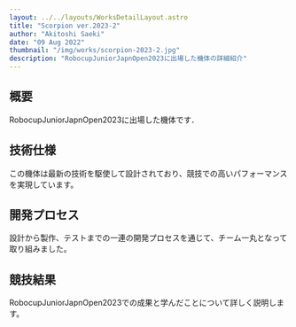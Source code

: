 ```yaml
---
layout: ../../layouts/WorksDetailLayout.astro
title: "Scorpion ver.2023-2"
author: "Akitoshi Saeki"
date: "09 Aug 2022"
thumbnail: "/img/works/scorpion-2023-2.jpg"
description: "RobocupJuniorJapnOpen2023に出場した機体の詳細紹介"
---
```


## 概要

RobocupJuniorJapnOpen2023に出場した機体です．

## 技術仕様

この機体は最新の技術を駆使して設計されており、競技での高いパフォーマンスを実現しています。

## 開発プロセス

設計から製作、テストまでの一連の開発プロセスを通じて、チーム一丸となって取り組みました。

## 競技結果

RobocupJuniorJapnOpen2023での成果と学んだことについて詳しく説明します。